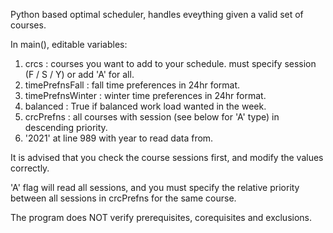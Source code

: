 Python based optimal scheduler, handles eveything given a valid set of courses.

In main(), editable variables:

1) crcs : courses you want to add to your schedule. must specify session (F / S / Y) or add 'A' for all.
2) timePrefnsFall : fall time preferences in 24hr format.
3) timePrefnsWinter : winter time preferences in 24hr format.
4) balanced : True if balanced work load wanted in the week.
5) crcPrefns : all courses with session (see below for 'A' type) in descending priority.
6) '2021' at line 989 with year to read data from.

It is advised that you check the course sessions first, and modify the values correctly.

'A' flag will read all sessions, and you must specify the relative priority between all sessions in crcPrefns for the same course.

The program does NOT verify prerequisites, corequisites and exclusions.
